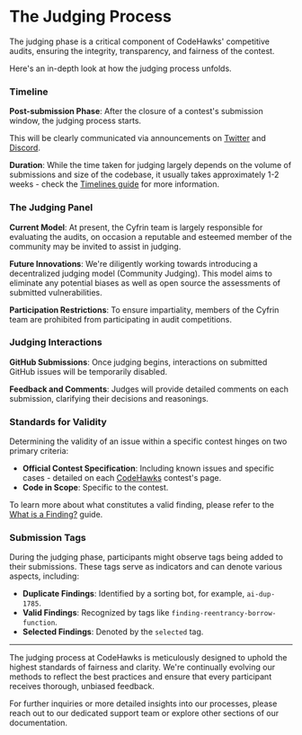 # The Judging Process

The judging phase is a critical component of CodeHawks' competitive audits, ensuring the integrity, transparency, and fairness of the contest.&#x20;

Here's an in-depth look at how the judging process unfolds.

### Timeline

**Post-submission Phase**: After the closure of a contest's submission window, the judging process starts.&#x20;

This will be clearly communicated via announcements on [Twitter](https://twitter.com/CodeHawks) and [Discord](https://discord.gg/cyfrin).

**Duration**: While the time taken for judging largely depends on the volume of submissions and size of the codebase, it usually takes approximately 1-2 weeks - check the [Timelines guide](../protocol-teams-sponsors/audit-pricing-and-timelines.md) for more information.

### The Judging Panel

**Current Model**: At present, the Cyfrin team is largely responsible for evaluating the audits, on occasion a reputable and esteemed member of the community may be invited to assist in judging.

**Future Innovations**: We're diligently working towards introducing a decentralized judging model (Community Judging). This model aims to eliminate any potential biases as well as open source the assessments of submitted vulnerabilities.

**Participation Restrictions**: To ensure impartiality, members of the Cyfrin team are prohibited from participating in audit competitions.

### Judging Interactions

**GitHub Submissions**: Once judging begins, interactions on submitted GitHub issues will be temporarily disabled.

**Feedback and Comments**: Judges will provide detailed comments on each submission, clarifying their decisions and reasonings.

### Standards for Validity

Determining the validity of an issue within a specific contest hinges on two primary criteria:

* **Official Contest Specification**: Including known issues and specific cases  - detailed on each [CodeHawks](https://www.codehawks.com) contest's page.
* **Code in Scope**: Specific to the contest.

To learn more about what constitutes a valid finding, please refer to the [What is a Finding?](../hawks-auditors/how-to-determine-a-finding-validity.md) guide.

### Submission Tags

During the judging phase, participants might observe tags being added to their submissions. These tags serve as indicators and can denote various aspects, including:

* **Duplicate Findings**: Identified by a sorting bot, for example, `ai-dup-1785`.
* **Valid Findings**: Recognized by tags like `finding-reentrancy-borrow-function`.
* **Selected Findings**: Denoted by the `selected` tag.

***

The judging process at CodeHawks is meticulously designed to uphold the highest standards of fairness and clarity. We're continually evolving our methods to reflect the best practices and ensure that every participant receives thorough, unbiased feedback.

For further inquiries or more detailed insights into our processes, please reach out to our dedicated support team or explore other sections of our documentation.
